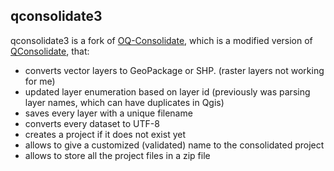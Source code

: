 ## qconsolidate3

qconsolidate3 is a fork of [OQ-Consolidate](https://github.com/gem/oq-consolidate), which is a modified version of [QConsolidate](https://github.com/alexbruy/qconsolidate), that:

- converts vector layers to GeoPackage or SHP. (raster layers not working for me)
- updated layer enumeration based on layer id (previously was parsing layer names, which can have duplicates in Qgis)
- saves every layer with a unique filename
- converts every dataset to UTF-8
- creates a project if it does not exist yet
- allows to give a customized (validated) name to the consolidated project
- allows to store all the project files in a zip file
